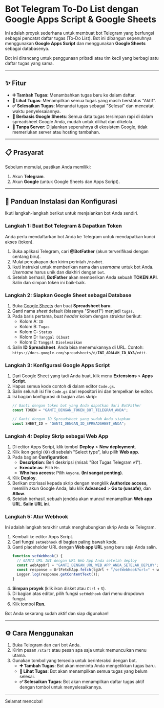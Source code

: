 # Bot Telegram To-Do List dengan Google Apps Script & Google Sheets

Ini adalah proyek sederhana untuk membuat bot Telegram yang berfungsi sebagai pencatat daftar tugas (To-Do List). Bot ini dibangun sepenuhnya menggunakan **Google Apps Script** dan menggunakan **Google Sheets** sebagai databasenya.

Bot ini dirancang untuk penggunaan pribadi atau tim kecil yang berbagi satu daftar tugas yang sama.

---

## ✨ Fitur

- **➕ Tambah Tugas**: Menambahkan tugas baru ke dalam daftar.
- **👀 Lihat Tugas**: Menampilkan semua tugas yang masih berstatus "Aktif".
- **✅ Selesaikan Tugas**: Menandai tugas sebagai "Selesai" dan mencatat waktu penyelesaiannya.
- **📝 Berbasis Google Sheets**: Semua data tugas tersimpan rapi di dalam spreadsheet Google Anda, mudah untuk dilihat dan dikelola.
- **🚀 Tanpa Server**: Dijalankan sepenuhnya di ekosistem Google, tidak memerlukan server atau hosting tambahan.

---

## 📋 Prasyarat

Sebelum memulai, pastikan Anda memiliki:
1.  Akun **Telegram**.
2.  Akun **Google** (untuk Google Sheets dan Apps Script).

---

## 🚀 Panduan Instalasi dan Konfigurasi

Ikuti langkah-langkah berikut untuk menjalankan bot Anda sendiri.

### Langkah 1: Buat Bot Telegram & Dapatkan Token

Anda perlu mendaftarkan bot Anda ke Telegram untuk mendapatkan kunci akses (token).

1.  Buka aplikasi Telegram, cari **@BotFather** (akun terverifikasi dengan centang biru).
2.  Mulai percakapan dan kirim perintah `/newbot`.
3.  Ikuti instruksi untuk memberikan nama dan *username* untuk bot Anda. *Username* harus unik dan diakhiri dengan `bot`.
4.  Setelah berhasil, **BotFather** akan memberikan Anda sebuah **TOKEN API**. Salin dan simpan token ini baik-baik.

### Langkah 2: Siapkan Google Sheet sebagai Database

1.  Buka [Google Sheets](https://sheets.google.com) dan buat **Spreadsheet baru**.
2.  Ganti nama *sheet* default (biasanya "Sheet1") menjadi `tugas`.
3.  Pada baris pertama, buat *header* kolom dengan struktur berikut:
    - Kolom A: `ID`
    - Kolom B: `Tugas`
    - Kolom C: `Status`
    - Kolom D: `Tanggal Dibuat`
    - Kolom E: `Tanggal Diselesaikan`
4.  Salin **ID Spreadsheet**. Anda bisa menemukannya di URL. Contoh: `https://docs.google.com/spreadsheets/d/`**`INI_ADALAH_ID_NYA`**`/edit`.

### Langkah 3: Konfigurasi Google Apps Script

1.  Dari Google Sheet yang tadi Anda buat, klik menu **Extensions** > **Apps Script**.
2.  Hapus semua kode contoh di dalam editor `Code.gs`.
3.  Salin seluruh isi file `Code.gs` dari repositori ini dan tempelkan ke editor.
4.  Isi bagian konfigurasi di bagian atas skrip:
    ```javascript
    // Ganti dengan token bot yang Anda dapatkan dari BotFather
    const TOKEN = "GANTI_DENGAN_TOKEN_BOT_TELEGRAM_ANDA";

    // Ganti dengan ID Spreadsheet yang sudah Anda siapkan
    const SHEET_ID = "GANTI_DENGAN_ID_SPREADSHEET_ANDA";
    ```

### Langkah 4: Deploy Skrip sebagai Web App

1.  Di editor Apps Script, klik tombol **Deploy** > **New deployment**.
2.  Klik ikon gerigi (⚙️) di sebelah "Select type", lalu pilih **Web app**.
3.  Pada bagian **Configuration**:
    - **Description**: Beri deskripsi (misal: "Bot Tugas Telegram v1").
    - **Execute as**: Pilih `Me`.
    - **Who has access**: Pilih `Anyone`. **(Ini sangat penting)**.
4.  Klik **Deploy**.
5.  Berikan otorisasi kepada skrip dengan mengklik **Authorize access**, memilih akun Google Anda, lalu klik **Advanced** > **Go to (unsafe)**, dan **Allow**.
6.  Setelah berhasil, sebuah jendela akan muncul menampilkan **Web app URL**. **Salin URL ini**.

### Langkah 5: Atur Webhook

Ini adalah langkah terakhir untuk menghubungkan skrip Anda ke Telegram.

1.  Kembali ke editor Apps Script.
2.  Cari fungsi `setWebhook` di bagian paling bawah kode.
3.  Ganti placeholder URL dengan **Web app URL** yang baru saja Anda salin.
    ```javascript
    function setWebhook() {
      // GANTI URL INI dengan URL Web App Anda setelah deploy
      const webAppUrl = "GANTI_DENGAN_URL_WEB_APP_ANDA_SETELAH_DEPLOY";
      const response = UrlFetchApp.fetch(tgUrl + "/setWebhook?url=" + webAppUrl);
      Logger.log(response.getContentText());
    }
    ```
4.  **Simpan proyek** (klik ikon disket atau `Ctrl` + `S`).
5.  Di bagian atas editor, pilih fungsi `setWebhook` dari menu dropdown fungsi.
6.  Klik tombol **Run**.

Bot Anda sekarang sudah aktif dan siap digunakan!

---

## ⚙️ Cara Menggunakan

1.  Buka Telegram dan cari bot Anda.
2.  Kirim pesan `/start` atau pesan apa saja untuk memunculkan menu utama.
3.  Gunakan tombol yang tersedia untuk berinteraksi dengan bot.
    - **➕ Tambah Tugas**: Bot akan meminta Anda mengetikkan tugas baru.
    - **👀 Lihat Tugas**: Bot akan menampilkan semua tugas yang belum selesai.
    - **✅ Selesaikan Tugas**: Bot akan menampilkan daftar tugas aktif dengan tombol untuk menyelesaikannya.

---

Selamat mencoba!
